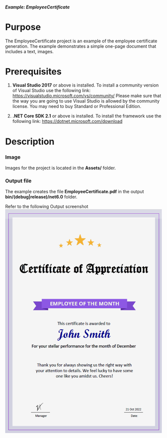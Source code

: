 ##### Example: EmployeeCertificate

# Purpose
The EmployeeCertificate project is an example of the employee certificate generation. The example demonstrates a simple one-page document that includes a text, images.

# Prerequisites
1) **Visual Studio 2017** or above is installed.
   To install a community version of Visual Studio use the following link: https://visualstudio.microsoft.com/vs/community/
   Please make sure that the way you are going to use Visual Studio is allowed by the community license. You may need to buy Standard or Professional Edition.

2) **.NET Core SDK 2.1** or above is installed.
   To install the framework use the following link: https://dotnet.microsoft.com/download

# Description

### Image
Images for the project is located in the **Assets/** folder.

### Output file
The example creates the file **EmployeeCertificate.pdf** in the output **bin/(debug|release)/net6.0** folder.

Refer to the following Output screenshot 
![Output image](EmployeeCertificate/Result/OutputImage.PNG)